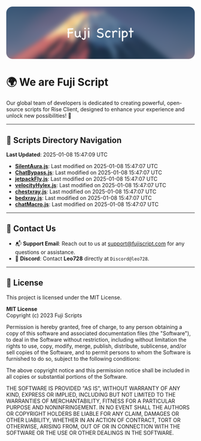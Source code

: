 ![Banner](.github/b.webp)

# 🌍 **We are Fuji Script**

Our global team of developers is dedicated to creating powerful, open-source scripts for Rise Client, designed to enhance your experience and unlock new possibilities! 🌟

---
<!-- SCRIPTS_NAVIGATION_START -->
## 📂 **Scripts Directory Navigation**

**Last Updated**: 2025-01-08 15:47:09 UTC

- **[SilentAura.js](scripts/SilentAura.js)**: Last modified on 2025-01-08 15:47:07 UTC
- **[ChatBypass.js](scripts/ChatBypass.js)**: Last modified on 2025-01-08 15:47:07 UTC
- **[jetpackFly.js](scripts/jetpackFly.js)**: Last modified on 2025-01-08 15:47:07 UTC
- **[velocityHylex.js](scripts/velocityHylex.js)**: Last modified on 2025-01-08 15:47:07 UTC
- **[chestxray.js](scripts/chestxray.js)**: Last modified on 2025-01-08 15:47:07 UTC
- **[bedxray.js](scripts/bedxray.js)**: Last modified on 2025-01-08 15:47:07 UTC
- **[chatMacro.js](scripts/chatMacro.js)**: Last modified on 2025-01-08 15:47:07 UTC

<!-- SCRIPTS_NAVIGATION_END -->

---

## 💬 **Contact Us**  
- 📬 **Support Email**: Reach out to us at [support@fujiscript.com](mailto:support@fujiscript.com) for any questions or assistance.  
- 💬 **Discord**: Contact **Leo728** directly at `Discord@leo728`.

---

## 📜 **License**

This project is licensed under the MIT License.  

**MIT License**  
Copyright (c) 2023 Fuji Scripts  

Permission is hereby granted, free of charge, to any person obtaining a copy of this software and associated documentation files (the "Software"), to deal in the Software without restriction, including without limitation the rights to use, copy, modify, merge, publish, distribute, sublicense, and/or sell copies of the Software, and to permit persons to whom the Software is furnished to do so, subject to the following conditions:  

The above copyright notice and this permission notice shall be included in all copies or substantial portions of the Software.  

THE SOFTWARE IS PROVIDED "AS IS", WITHOUT WARRANTY OF ANY KIND, EXPRESS OR IMPLIED, INCLUDING BUT NOT LIMITED TO THE WARRANTIES OF MERCHANTABILITY, FITNESS FOR A PARTICULAR PURPOSE AND NONINFRINGEMENT. IN NO EVENT SHALL THE AUTHORS OR COPYRIGHT HOLDERS BE LIABLE FOR ANY CLAIM, DAMAGES OR OTHER LIABILITY, WHETHER IN AN ACTION OF CONTRACT, TORT OR OTHERWISE, ARISING FROM, OUT OF OR IN CONNECTION WITH THE SOFTWARE OR THE USE OR OTHER DEALINGS IN THE SOFTWARE.  
